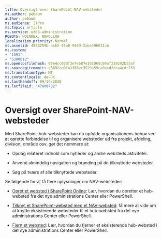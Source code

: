 ```yaml
---
title: Oversigt over SharePoint-NAV-websteder
ms.author: pebaum
author: pebaum
ms.audience: ITPro
ms.topic: article
ms.service: o365-administration
ROBOTS: NOINDEX, NOFOLLOW
localization_priority: Normal
ms.assetid: 4583259b-acb2-45a0-9469-2abe496011ab
ms.custom:
- "1591"
- "5300012"
ms.openlocfilehash: 99e4cc09df3e7e687e192069c09af229202b55af
ms.sourcegitcommit: c6692ce0fa1358ec3529e59ca0ecdfdea4cdc759
ms.translationtype: MT
ms.contentlocale: da-DK
ms.lasthandoff: 09/15/2020
ms.locfileid: "47800782"
---
```

# <a name="sharepoint-hub-sites-overview"></a>Oversigt over SharePoint-NAV-websteder

Med SharePoint-hub-websteder kan du opfylde organisationens behov ved at oprette forbindelse til og organisere websteder ud fra projekt, afdeling, division, område osv. gør det nemmere at:

- Opdag relateret indhold som nyheder og andre websteds aktiviteter.

- Anvend almindelig navigation og branding på de tilknyttede websteder. 

- Søg på tværs af alle tilknyttede websteder.

Se følgende for at få flere oplysninger om NAV-websteder:
- [Opret et websted i SharePoint Online](https://docs.microsoft.com/sharepoint/create-hub-site): Lær, hvordan du opretter et hub-websted fra det nye administrations Center eller PowerShell.

- [Tilknyt et SharePoint-websted med et NAV-websted](https://support.office.com/article/associate-a-sharepoint-site-with-a-hub-site-ae0009fd-af04-4d3d-917d-88edb43efc05): få mere at vide om at knytte eksisterende websteder til et hub-websted fra det nye administrations Center eller PowerShell.

- [Fjern et websted](https://docs.microsoft.com/sharepoint/remove-hub-site): Lær, hvordan du fjerner et eksisterende hub-websted i det nye administrations Center eller PowerShell.


